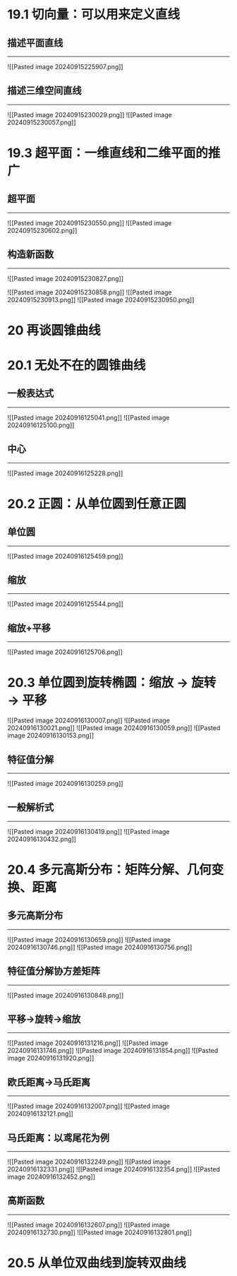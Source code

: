 # 19.1 切向量：可以用来定义直线
## 描述平面直线
---
![[Pasted image 20240915225907.png]]

## 描述三维空间直线
---
![[Pasted image 20240915230029.png]]
![[Pasted image 20240915230057.png]]

# 19.3 超平面：一维直线和二维平面的推广
## 超平面
---
![[Pasted image 20240915230550.png]]
![[Pasted image 20240915230602.png]]


## 构造新函数
---
![[Pasted image 20240915230827.png]]

![[Pasted image 20240915230858.png]]
![[Pasted image 20240915230913.png]]
![[Pasted image 20240915230950.png]]

# 20 再谈圆锥曲线

# 20.1 无处不在的圆锥曲线
## 一般表达式
---
![[Pasted image 20240916125041.png]]
![[Pasted image 20240916125100.png]]

## 中心
---
![[Pasted image 20240916125228.png]]

# 20.2 正圆：从单位圆到任意正圆

## 单位圆
---
![[Pasted image 20240916125459.png]]

## 缩放
---
![[Pasted image 20240916125544.png]]

## 缩放+平移
---
![[Pasted image 20240916125706.png]]

# 20.3 单位圆到旋转椭圆：缩放 → 旋转 → 平移
![[Pasted image 20240916130007.png]]
![[Pasted image 20240916130021.png]]
![[Pasted image 20240916130059.png]]
![[Pasted image 20240916130153.png]]

## 特征值分解
---
![[Pasted image 20240916130259.png]]

## 一般解析式
---
![[Pasted image 20240916130419.png]]
![[Pasted image 20240916130432.png]]

# 20.4 多元高斯分布：矩阵分解、几何变换、距离

## 多元高斯分布
---
![[Pasted image 20240916130659.png]]
![[Pasted image 20240916130746.png]]
![[Pasted image 20240916130756.png]]

## 特征值分解协方差矩阵
---
![[Pasted image 20240916130848.png]]

## 平移$\rightarrow$旋转$\rightarrow$缩放
---
![[Pasted image 20240916131216.png]]
![[Pasted image 20240916131746.png]]
![[Pasted image 20240916131854.png]]
![[Pasted image 20240916131920.png]]

## 欧氏距离$\rightarrow$马氏距离
---
![[Pasted image 20240916132007.png]]
![[Pasted image 20240916132121.png]]

## 马氏距离：以鸢尾花为例
---
![[Pasted image 20240916132249.png]]
![[Pasted image 20240916132331.png]]
![[Pasted image 20240916132354.png]]
![[Pasted image 20240916132452.png]]

## 高斯函数
---
![[Pasted image 20240916132607.png]]
![[Pasted image 20240916132730.png]]
![[Pasted image 20240916132801.png]]

# 20.5 从单位双曲线到旋转双曲线
